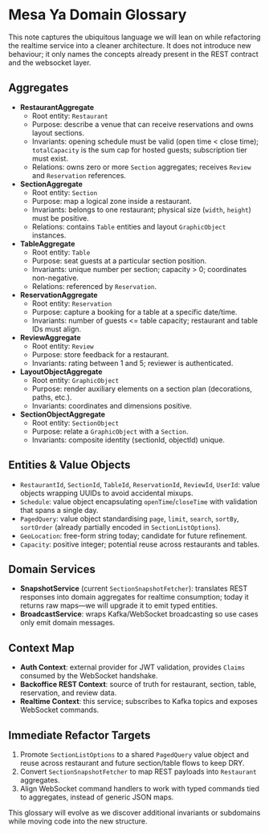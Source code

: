 # Mesa Ya Domain Glossary

This note captures the ubiquitous language we will lean on while refactoring the realtime service into a cleaner architecture. It does not introduce new behaviour; it only names the concepts already present in the REST contract and the websocket layer.

## Aggregates

- **RestaurantAggregate**
  - Root entity: `Restaurant`
  - Purpose: describe a venue that can receive reservations and owns layout sections.
  - Invariants: opening schedule must be valid (open time < close time); `totalCapacity` is the sum cap for hosted guests; subscription tier must exist.
  - Relations: owns zero or more `Section` aggregates; receives `Review` and `Reservation` references.
- **SectionAggregate**
  - Root entity: `Section`
  - Purpose: map a logical zone inside a restaurant.
  - Invariants: belongs to one restaurant; physical size (`width`, `height`) must be positive.
  - Relations: contains `Table` entities and layout `GraphicObject` instances.
- **TableAggregate**
  - Root entity: `Table`
  - Purpose: seat guests at a particular section position.
  - Invariants: unique number per section; capacity > 0; coordinates non-negative.
  - Relations: referenced by `Reservation`.
- **ReservationAggregate**
  - Root entity: `Reservation`
  - Purpose: capture a booking for a table at a specific date/time.
  - Invariants: number of guests <= table capacity; restaurant and table IDs must align.
- **ReviewAggregate**
  - Root entity: `Review`
  - Purpose: store feedback for a restaurant.
  - Invariants: rating between 1 and 5; reviewer is authenticated.
- **LayoutObjectAggregate**
  - Root entity: `GraphicObject`
  - Purpose: render auxiliary elements on a section plan (decorations, paths, etc.).
  - Invariants: coordinates and dimensions positive.
- **SectionObjectAggregate**
  - Root entity: `SectionObject`
  - Purpose: relate a `GraphicObject` with a `Section`.
  - Invariants: composite identity (sectionId, objectId) unique.

## Entities & Value Objects

- `RestaurantId`, `SectionId`, `TableId`, `ReservationId`, `ReviewId`, `UserId`: value objects wrapping UUIDs to avoid accidental mixups.
- `Schedule`: value object encapsulating `openTime`/`closeTime` with validation that spans a single day.
- `PagedQuery`: value object standardising `page`, `limit`, `search`, `sortBy`, `sortOrder` (already partially encoded in `SectionListOptions`).
- `GeoLocation`: free-form string today; candidate for future refinement.
- `Capacity`: positive integer; potential reuse across restaurants and tables.

## Domain Services

- **SnapshotService** (current `SectionSnapshotFetcher`): translates REST responses into domain aggregates for realtime consumption; today it returns raw maps—we will upgrade it to emit typed entities.
- **BroadcastService**: wraps Kafka/WebSocket broadcasting so use cases only emit domain messages.

## Context Map

- **Auth Context**: external provider for JWT validation, provides `Claims` consumed by the WebSocket handshake.
- **Backoffice REST Context**: source of truth for restaurant, section, table, reservation, and review data.
- **Realtime Context**: this service; subscribes to Kafka topics and exposes WebSocket commands.

## Immediate Refactor Targets

1. Promote `SectionListOptions` to a shared `PagedQuery` value object and reuse across restaurant and future section/table flows to keep DRY.
2. Convert `SectionSnapshotFetcher` to map REST payloads into `Restaurant` aggregates.
3. Align WebSocket command handlers to work with typed commands tied to aggregates, instead of generic JSON maps.

This glossary will evolve as we discover additional invariants or subdomains while moving code into the new structure.
